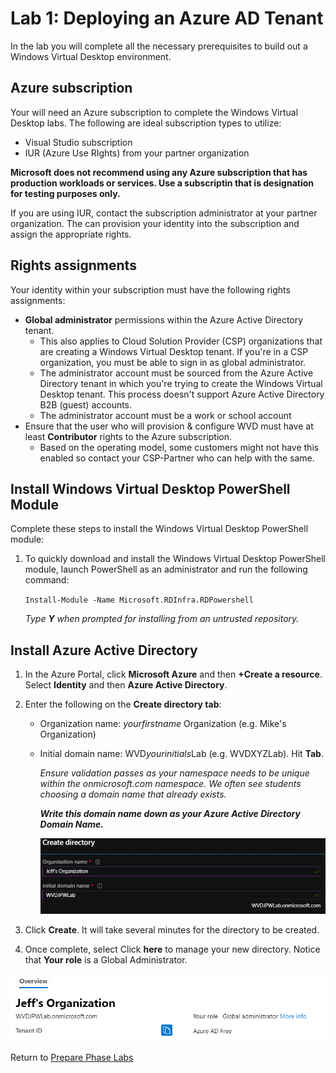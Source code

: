 # Lab 1: Deploying an Azure AD Tenant

In the lab you will complete all the necessary prerequisites to build out a Windows Virtual Desktop environment.

## Azure subscription

Your will need an Azure subscription to complete the Windows Virtual Desktop labs.  The following are ideal subscription types to utilize:

* Visual Studio subscription
* IUR (Azure Use RIghts) from your partner organization

**Microsoft does not recommend using any Azure subscription that has production workloads or services.  Use a subscriptin that is designation for testing purposes only.**

If you are using IUR, contact the subscription administrator at your partner organization.  The can provision your identity into the subscription and assign the appropriate rights.

## Rights assignments

Your identity within your subscription must have the following rights assignments:

* **Global administrator** permissions within the Azure Active Directory tenant.
  * This also applies to Cloud Solution Provider (CSP) organizations that are creating a Windows Virtual Desktop tenant. If you're in a CSP organization, you must be able to sign in as global administrator.
  * The administrator account must be sourced from the Azure Active Directory tenant in which you're trying to create the Windows Virtual Desktop tenant. This process doesn't support Azure Active Directory B2B (guest) accounts.
  * The administrator account must be a work or school account
* Ensure that the user who will provision & configure WVD must have at least **Contributor** rights to the Azure subscription.
  * Based on the operating model, some customers might not have this enabled so contact your CSP-Partner who can help with the same.

## Install Windows Virtual Desktop PowerShell Module

Complete these steps to install the Windows Virtual Desktop PowerShell module:

1. To quickly download and install the Windows Virtual Desktop PowerShell module, launch PowerShell as an administrator and run the following command:

    `Install-Module -Name Microsoft.RDInfra.RDPowershell`

    *Type **Y** when prompted for installing from an untrusted repository.*

## Install Azure Active Directory

1. In the Azure Portal, click **Microsoft Azure** and then **+Create a resource**.  Select **Identity** and then **Azure Active Directory**.
2. Enter the following on the **Create directory tab**:
    * Organization name: *yourfirstname* Organization (e.g. Mike's Organization)
    * Initial domain name: WVD*yourinitials*Lab (e.g. WVDXYZLab).  Hit **Tab**.

        *Ensure validation passes as your namespace needs to be unique within the onmicrosoft.com namespace.  We often see students choosing a domain name that already exists.*

        ***Write this domain name down as your Azure Active Directory Domain Name.***

        ![AzureADSetup](../attachments/AzureADSetup.PNG)

3. Click **Create**.  It will take several minutes for the directory to be created.
4. Once complete, select Click **here** to manage your new directory. Notice that **Your role** is a Global Administrator.

![GlobalAdmin](../attachments/AzureADGlobalAdmin.PNG)

Return to [Prepare Phase Labs](prepare.md)
